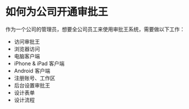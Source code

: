 # 如何为公司开通审批王

作为一个公司的管理员，想要全公司员工来使用审批王系统，需要做以下工作：

- 访问审批王
 - 浏览器访问
 - 电脑客户端
 - iPhone & iPad 客户端
 - Android 客户端
- 注册账号、工作区
- 后台设置审批王
- 设计表单
- 设计流程
